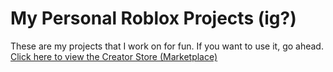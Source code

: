 # My Personal Roblox Projects (ig?)

These are my projects that I work on for fun. If you want to use it, go ahead.\
[Click here to view the Creator Store (Marketplace)](https://create.roblox.com/store/asset/16650654459)
